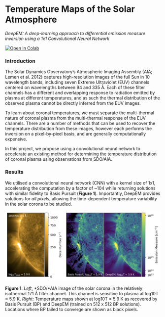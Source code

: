 # Temperature Maps of the Solar Atmosphere
*DeepEM: A deep-learning approach to differential emission measure inversion using a 1x1 Convolutional Neural Network*

[![Open In Colab](https://colab.research.google.com/assets/colab-badge.svg)](https://colab.research.google.com/github/spaceml-org/helionb-sdoml/blob/initial_nb/notebooks/02_temperature_maps_2018/DeepEM_gcp.ipynb)



### Introduction

The Solar Dynamics Observatory’s Atmospheric Imaging Assembly (AIA; Lemen et al. 2012) captures high-resolution images of the full Sun in 10 wavelength bands, including seven Extreme Ultraviolet (EUV) channels centered on wavelengths between 94 and 335 Å. Each of these filter channels has a different and overlapping response to radiation emitted by plasma at different temperatures, and as such the thermal distribution of the observed plasma cannot be directly inferred from the EUV images. 

To learn about coronal temperatures, we must separate the multi-thermal nature of coronal plasma from the multi-thermal response of the EUV channels. There are a number of methods that can be used to recover the temperature distribution from these images, however each performs the inversion on a pixel-by-pixel basis, and are generally computationally expensive.

In this project, we propose using a convolutional neural network to accelerate an existing method for determining the temperature distribution of coronal plasma using observations from SDO/AIA.



### Results

We utilised a convolutional neural network (CNN) with a kernel size of 1x1, accelerating the computation by a factor of ~104 while returning solutions with similar fidelity to Basis Pursuit (**Figure 1**). Importantly, DeepEM provides solutions for *all pixels*, allowing the time-dependent temperature variability in the solar corona to be studied. 



![img](./figure_one.png)

**Figure 1**: *Left*, *SDO/*AIA image of the solar corona in the relatively isothermal 171 Å filter channel. This channel is sensitive to plasma at log10T ≈ 5.9 K. *Right:* Temperature maps shown at log10T = 5.9 K as recovered by Basis Pursuit (BP) and DeepEM (trained on 512 x 512 BP solutions). Locations where BP failed to converge are shown as black pixels. 

